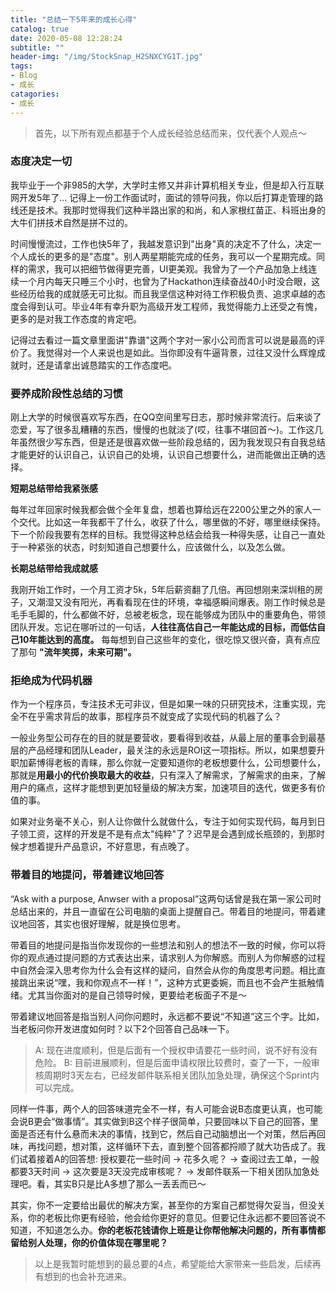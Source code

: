 ```yaml
---
title: "总结一下5年来的成长心得"
catalog: true
date: 2020-05-08 12:28:24
subtitle: ""
header-img: "/img/StockSnap_H2SNXCYG1T.jpg"
tags:
- Blog
- 成长
catagories:
- 成长
---
```

>
> 首先，以下所有观点都基于个人成长经验总结而来，仅代表个人观点～
> 

### 态度决定一切
我毕业于一个非985的大学，大学时主修又并非计算机相关专业，但是却入行互联网开发5年了...
记得上一份工作面试时，面试的领导问我，你以后打算走管理的路线还是技术。我那时觉得我们这种半路出家的和尚，和人家根红苗正、科班出身的大牛们拼技术自然是拼不过的。

时间慢慢流过，工作也快5年了，我越发意识到"出身"真的决定不了什么，决定一个人成长的更多的是"态度"。别人两星期能完成的任务，我可以一个星期完成。同样的需求，我可以把细节做得更完善，UI更美观。我曾为了一个产品加急上线连续一个月内每天只睡三个小时，也曾为了Hackathon连续奋战40小时没合眼，这些经历给我的成就感无可比拟。而且我坚信这种对待工作积极负责、追求卓越的态度会得到认可。毕业4年有幸升职为高级开发工程师，我觉得能力上还受之有愧，更多的是对我工作态度的肯定吧。

记得过去看过一篇文章里面讲"靠谱"这两个字对一家小公司而言可以说是最高的评价了。我觉得对一个人来说也是如此。当你即没有牛逼背景，过往又没什么辉煌成就时，还是请拿出诚恳踏实的工作态度吧。

### 要养成阶段性总结的习惯
刚上大学的时候很喜欢写东西，在QQ空间里写日志，那时候非常流行。后来谈了恋爱，写了很多乱糟糟的东西，慢慢的也就淡了(哎，往事不堪回首～)。工作这几年虽然很少写东西，但是还是很喜欢做一些阶段总结的，因为我发现只有自我总结才能更好的认识自己，认识自己的处境，认识自己想要什么，进而能做出正确的选择。  

**短期总结带给我紧张感**  

每年过年回家时候我都会做个全年复盘，想着也算给远在2200公里之外的家人一个交代。比如这一年我都干了什么，收获了什么，哪里做的不好，哪里继续保持。下一个阶段我要有怎样的目标。我觉得这种总结会给我一种得失感，让自己一直处于一种紧张的状态，时刻知道自己想要什么，应该做什么，以及怎么做。  
    
**长期总结带给我成就感**  

我刚开始工作时，一个月工资才5k，5年后薪资翻了几倍。再回想刚来深圳租的房子，又潮湿又没有阳光，再看看现在住的环境，幸福感瞬间爆表。刚工作时候总是毛手毛脚的，什么都做不好，总被老板念，现在能够成为团队中的重要角色，带领团队开发。忘记在哪听过的一句话，**人往往高估自己一年能达成的目标，而低估自己10年能达到的高度。** 每每想到自己这些年的变化，很吃惊又很兴奋，真有点应了那句 **"流年笑掷，未来可期"。**

### 拒绝成为代码机器
作为一个程序员，专注技术无可非议，但是如果一味的只研究技术，注重实现，完全不在乎需求背后的故事，那程序员不就变成了实现代码的机器了么？

一般业务型公司存在的目的就是要营收，要看得到收益，从最上层的董事会到最基层的产品经理和团队Leader，最关注的永远是ROI这一项指标。所以，如果想要升职加薪博得老板的青睐，那么你就一定要知道你的老板想要什么，公司想要什么，那就是**用最小的代价换取最大的收益**，只有深入了解需求，了解需求的由来，了解用户的痛点，这样才能想到更加轻量级的解决方案，加速项目的迭代，做更多有价值的事。

如果对业务毫不关心，别人让你做什么就做什么，专注于如何实现代码，每月到日子领工资，这样的开发是不是有点太"纯粹"了？迟早是会遇到成长瓶颈的，到那时候才想着提升产品意识，不好意思，有点晚了。

### 带着目的地提问，带着建议地回答
“Ask with a purpose, Anwser with a proposal”这两句话曾是我在第一家公司时总结出来的，并且一直留在公司电脑的桌面上提醒自己。带着目的地提问，带着建议地回答，其实也很好理解，就是换位思考。

带着目的地提问是指当你发现你的一些想法和别人的想法不一致的时候，你可以将你的观点通过提问题的方式表达出来，请求别人为你解惑。而别人为你解惑的过程中自然会深入思考你为什么会有这样的疑问，自然会从你的角度思考问题。相比直接跳出来说“嘿，我和你观点不一样！”，这种方式更委婉，而且也不会产生抵触情绪。尤其当你面对的是自己领导时候，更要给老板面子不是～

带着建议地回答是指当别人问你问题时，永远都不要说“不知道”这三个字。比如，当老板问你开发进度如何时？以下2个回答自己品味一下。

> A: 现在进度顺利，但是后面有一个授权申请要花一些时间，说不好有没有危险。
> B: 目前进展顺利，但是后面申请权限比较费时，查了一下，一般审核周期时3天左右，已经发邮件联系相关团队加急处理，确保这个Sprint内可以完成。

同样一件事，两个人的回答味道完全不一样，有人可能会说B态度更认真，也可能会说B更会“做事情”。其实做到B这个样子很简单，只要回味以下自己的回答，里面是否还有什么悬而未决的事情，找到它，然后自己动脑想出一个对策，然后再回味，再找问题，想对策，这样循环下去，直到整个回答都捋顺了就大功告成了。我们试着接着A的回答想: 授权要花一些时间 -> 花多久呢？ -> 查阅过去工单，一般都要3天时间 -> 这次要是3天没完成审核呢？ -> 发邮件联系一下相关团队加急处理吧。看，其实B只是比A多想了那么一丢丢而已～

其实，你不一定要给出最优的解决方案，甚至你的方案自己都觉得欠妥当，但没关系，你的老板比你更有经验，他会给你更好的意见。但要记住永远都不要回答说不知道，不知道怎么办。**你的老板花钱请你上班是让你帮他解决问题的，所有事情都留给别人处理，你的价值体现在哪里呢？**

>
> 以上是我暂时能想到的最总要的4点，希望能给大家带来一些启发，后续再有想到的也会补充进来。
>